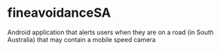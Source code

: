 # fineavoidanceSA
Android application that alerts users when they are on a road (in South Australia) that may contain a mobile speed camera
